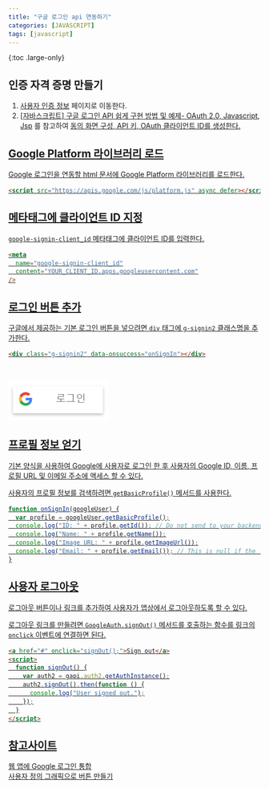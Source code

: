 ```yaml
---
title: "구글 로그인 api 연동하기"
categories: [JAVASCRIPT]
tags: [javascript]
---
```


{:toc .large-only}

## 인증 자격 증명 만들기

1. [사용자 인증 정보](https://console.developers.google.com/apis/credentials) 페이지로 이동한다.
1. [[자바스크립트] 구글 로그인 API 쉽게 구현 방법 및 예제- OAuth 2.0, Javascript, Jsp](https://tyrannocoding.tistory.com/51) 를 참고하여 <u>동의 화면 구성, API 키, OAuth 클라이언트 ID를 생성한다.

## Google Platform 라이브러리 로드

Google 로그인을 연동할 html 문서에 Google Platform 라이브러리를 로드한다.

```html
<script src="https://apis.google.com/js/platform.js" async defer></script>
```

## 메타태그에 클라이언트 ID 지정

`google-signin-client_id` 메타태그에 클라이언트 ID를 입력한다.

```html
<meta
  name="google-signin-client_id"
  content="YOUR_CLIENT_ID.apps.googleusercontent.com"
/>
```

## 로그인 버튼 추가

구글에서 제공하는 기본 로그인 버튼을 넣으려면 `div` 태그에 `g-signin2` 클래스명을 추가한다.

```html
<div class="g-signin2" data-onsuccess="onSignIn"></div>
```

<img src="/assets/img/blog/2021-11-26-google-people-api.png" style="margin-top:30px">

## 프로필 정보 얻기

기본 양식을 사용하여 Google에 사용자로 로그인 한 후 사용자의 Google ID, 이름, 프로필 URL 및 이메일 주소에 액세스 할 수 있다.

사용자의 프로필 정보를 검색하려면 `getBasicProfile()` 메서드를 사용한다.

```js
function onSignIn(googleUser) {
  var profile = googleUser.getBasicProfile();
  console.log("ID: " + profile.getId()); // Do not send to your backend! Use an ID token instead.
  console.log("Name: " + profile.getName());
  console.log("Image URL: " + profile.getImageUrl());
  console.log("Email: " + profile.getEmail()); // This is null if the 'email' scope is not present.
}
```

## 사용자 로그아웃

로그아웃 버튼이나 링크를 추가하여 사용자가 앱상에서 로그아웃하도록 할 수 있다.

로그아웃 링크를 만들려면 `GoogleAuth.signOut()` 메서드를 호출하는 함수를 링크의 `onclick` 이벤트에 연결하면 된다.

```html
<a href="#" onclick="signOut();">Sign out</a>
<script>
  function signOut() {
    var auth2 = gapi.auth2.getAuthInstance();
    auth2.signOut().then(function () {
      console.log("User signed out.");
    });
  }
</script>
```

## 참고사이트

[웹 앱에 Google 로그인 통합](https://developers.google.com/identity/sign-in/web/sign-in)<br/>
[사용자 정의 그래픽으로 버튼 만들기](https://developers.google.com/identity/sign-in/web/build-button#building_a_button_with_a_custom_graphic)
